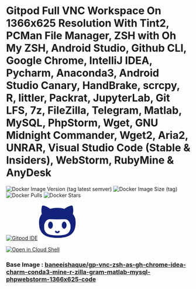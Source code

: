 # Gitpod Full VNC Workspace On 1366x625 Resolution With Tint2, PCMan File Manager, ZSH with Oh My ZSH, Android Studio, Github CLI, Google Chrome, IntelliJ IDEA, Pycharm, Anaconda3, Android Studio Canary, HandBrake, scrcpy, R, littler, Packrat, JupyterLab, Git LFS, 7z, FileZilla, Telegram, Matlab, MySQL, PhpStorm, Wget, GNU Midnight Commander, Wget2, Aria2, UNRAR, Visual Studio Code (Stable & Insiders), WebStorm, RubyMine & AnyDesk

![Docker Image Version (tag latest semver)](https://img.shields.io/docker/v/baneeishaque/gp-vnc-as-chr-idea-charm-cond3-mine-r-matlab-mysql-phpwebst-1366x625-code-asdf-flutter-jadx-rclone/latest)
![Docker Image Size (tag)](https://img.shields.io/docker/image-size/baneeishaque/gp-vnc-as-chr-idea-charm-cond3-mine-r-matlab-mysql-phpwebst-1366x625-code-asdf-flutter-jadx-rclone/latest)
![Docker Pulls](https://img.shields.io/docker/pulls/baneeishaque/gp-vnc-as-chr-idea-charm-cond3-mine-r-matlab-mysql-phpwebst-1366x625-code-asdf-flutter-jadx-rclone)
![Docker Stars](https://img.shields.io/docker/stars/baneeishaque/gp-vnc-as-chr-idea-charm-cond3-mine-r-matlab-mysql-phpwebst-1366x625-code-asdf-flutter-jadx-rclone)

<a href="https://gitpod.io/#https://github.com/Baneeishaque/gp-vnc-as-chr-idea-charm-cond3-mine-r-matlab-mysql-phpwebst-1366x625-code-asdf-flutter-jadx-rclone"><img src="https://icons-for-free.com/iconfiles/png/512/gitpod-1324440164066425542.png" alt="Gitpod IDE" width="100" height="100"></a>
<a href="https://github1s.com/Baneeishaque/gp-vnc-as-chr-idea-charm-cond3-mine-r-matlab-mysql-phpwebst-1366x625-code-asdf-flutter-jadx-rclone"><img src="https://raw.githubusercontent.com/conwnet/github1s/master/resources/images/logo.svg" alt="Github1s Editor" width="100" height="100"></a>

[![Open in Cloud Shell](https://gstatic.com/cloudssh/images/open-btn.svg)](https://ssh.cloud.google.com/cloudshell/editor?cloudshell_git_repo=https://github.com/Baneeishaque/gp-vnc-as-chr-idea-charm-cond3-mine-r-matlab-mysql-phpwebst-1366x625-code-asdf-flutter-jadx-rclone)

### Base Image : [baneeishaque/gp-vnc-zsh-as-gh-chrome-idea-charm-conda3-mine-r-zilla-gram-matlab-mysql-phpwebstorm-1366x625-code](https://hub.docker.com/repository/docker/baneeishaque/gp-vnc-zsh-as-gh-chrome-idea-charm-conda3-mine-r-zilla-gram-matlab-mysql-phpwebstorm-1366x625-code)  

[//]: # "[![Gitpod ready-to-code](https://img.shields.io/badge/Gitpod-ready--to--code-blue?logo=gitpod)](https://gitpod.io/#https://github.com/Baneeishaque/gp-vnc-as-chr-idea-charm-cond3-mine-r-matlab-mysql-phpwebst-1366x625-code-asdf-flutter-jadx-rclone)"
